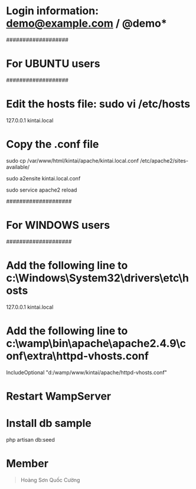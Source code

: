 # Login information: demo@example.com / @demo*

###################

# For UBUNTU users

###################

# Edit the hosts file: sudo vi /etc/hosts

127.0.0.1   kintai.local

# Copy the .conf file

sudo cp /var/www/html/kintai/apache/kintai.local.conf /etc/apache2/sites-available/

sudo a2ensite kintai.local.conf

sudo service apache2 reload

####################
# For WINDOWS users
####################

# Add the following line to c:\Windows\System32\drivers\etc\hosts

127.0.0.1   kintai.local

# Add the following line to c:\wamp\bin\apache\apache2.4.9\conf\extra\httpd-vhosts.conf

IncludeOptional "d:/wamp/www/kintai/apache/httpd-vhosts.conf"

# Restart WampServer


# Install db sample

php artisan db:seed

# Member
> Hoàng Sơn
> Quốc Cường
